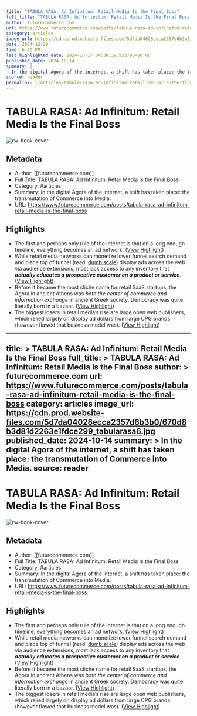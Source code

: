 ```yaml
---
title: "TABULA RASA: Ad Infinitum: Retail Media Is the Final Boss"
full_title: "TABULA RASA: Ad Infinitum: Retail Media Is the Final Boss"
author: futurecommerce.com
url: https://www.futurecommerce.com/posts/tabula-rasa-ad-infinitum-retail-media-is-the-final-boss
category: articles
image_url: https://cdn.prod.website-files.com/5d7da04028ecca2357d6b3b0/670d8b3d81d2263e1fdce299_tabularasa6.jpg
date: 2024-12-29
time: 6:40 PM
last_highlighted_date: 2024-10-17 04:38:39.933798+00:00
published_date: 2024-10-14
summary: |
  In the digital Agora of the internet, a shift has taken place: the transmutation of Commerce into Media.
source: reader
permalink: l/articles/tabula-rasa-ad-infinitum-retail-media-is-the-final-boss
---
```

# TABULA RASA: Ad Infinitum: Retail Media Is the Final Boss

![rw-book-cover](https://cdn.prod.website-files.com/5d7da04028ecca2357d6b3b0/670d8b3d81d2263e1fdce299_tabularasa6.jpg)

## Metadata
- Author: [[futurecommerce.com]]
- Full Title: TABULA RASA: Ad Infinitum: Retail Media Is the Final Boss
- Category: #articles
- Summary: In the digital Agora of the internet, a shift has taken place: the transmutation of Commerce into Media.
- URL: https://www.futurecommerce.com/posts/tabula-rasa-ad-infinitum-retail-media-is-the-final-boss

## Highlights
- The first and perhaps only rule of the Internet is that on a long enough timeline, everything becomes an ad network. ([View Highlight](https://read.readwise.io/read/01jacc0m41phnjyxrpe836takk))
- While retail media networks can monetize lower funnel search demand and place top of funnel (read: [dumb scale](https://www.linkedin.com/posts/gregrizzardi_adtech-ctv-retailmedia-activity-7247398657031868417-Yhzf/)) display ads across the web via audience extensions, most lack access to any inventory that ***actually educates a prospective customer on a product or service***. ([View Highlight](https://read.readwise.io/read/01jacc3mzmd57wqmw32j8sm50e))
- Before it became the most cliche name for retail SaaS startups, the Agora in ancient Athens was *both the center of commerce and information exchange* in ancient Greek society.
  Democracy was quite literally born in a bazaar. ([View Highlight](https://read.readwise.io/read/01jacc7qkd6gdt0nvk9rjx9gva))
- The biggest losers in retail media’s rise are large open web publishers, which relied largely on display ad dollars from large CPG brands (however flawed that business model was). ([View Highlight](https://read.readwise.io/read/01jaccajdhf01ech7ydadmr4pt))


---
title: >
  TABULA RASA: Ad Infinitum: Retail Media Is the Final Boss
full_title: >
  TABULA RASA: Ad Infinitum: Retail Media Is the Final Boss
author: >
  futurecommerce.com
url: https://www.futurecommerce.com/posts/tabula-rasa-ad-infinitum-retail-media-is-the-final-boss
category: articles
image_url: https://cdn.prod.website-files.com/5d7da04028ecca2357d6b3b0/670d8b3d81d2263e1fdce299_tabularasa6.jpg
published_date: 2024-10-14
summary: >
  In the digital Agora of the internet, a shift has taken place: the transmutation of Commerce into Media.
source: reader
---
# TABULA RASA: Ad Infinitum: Retail Media Is the Final Boss

![rw-book-cover](https://cdn.prod.website-files.com/5d7da04028ecca2357d6b3b0/670d8b3d81d2263e1fdce299_tabularasa6.jpg)

## Metadata
- Author: [[futurecommerce.com]]
- Full Title: TABULA RASA: Ad Infinitum: Retail Media Is the Final Boss
- Category: #articles
- Summary: In the digital Agora of the internet, a shift has taken place: the transmutation of Commerce into Media.
- URL: https://www.futurecommerce.com/posts/tabula-rasa-ad-infinitum-retail-media-is-the-final-boss

## Highlights
- The first and perhaps only rule of the Internet is that on a long enough timeline, everything becomes an ad network. ([View Highlight](https://read.readwise.io/read/01jacc0m41phnjyxrpe836takk))
- While retail media networks can monetize lower funnel search demand and place top of funnel (read: [dumb scale](https://www.linkedin.com/posts/gregrizzardi_adtech-ctv-retailmedia-activity-7247398657031868417-Yhzf/)) display ads across the web via audience extensions, most lack access to any inventory that ***actually educates a prospective customer on a product or service***. ([View Highlight](https://read.readwise.io/read/01jacc3mzmd57wqmw32j8sm50e))
- Before it became the most cliche name for retail SaaS startups, the Agora in ancient Athens was *both the center of commerce and information exchange* in ancient Greek society.
  Democracy was quite literally born in a bazaar. ([View Highlight](https://read.readwise.io/read/01jacc7qkd6gdt0nvk9rjx9gva))
- The biggest losers in retail media’s rise are large open web publishers, which relied largely on display ad dollars from large CPG brands (however flawed that business model was). ([View Highlight](https://read.readwise.io/read/01jaccajdhf01ech7ydadmr4pt))



